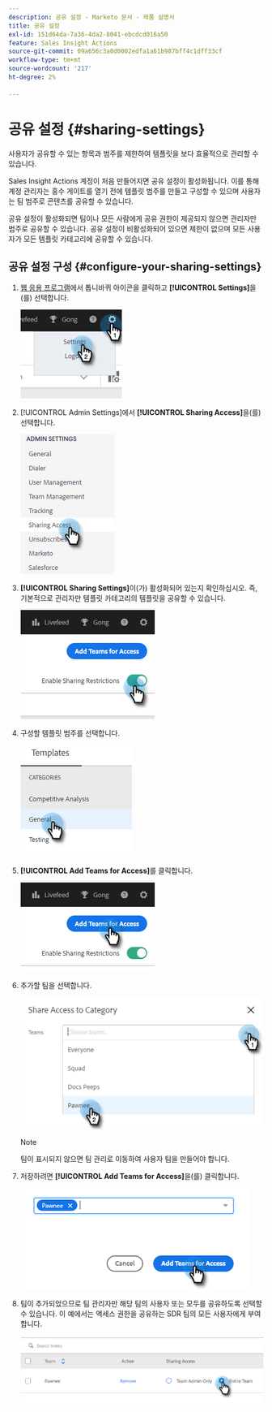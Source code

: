 ```yaml
---
description: 공유 설정 - Marketo 문서 - 제품 설명서
title: 공유 설정
exl-id: 151d64da-7a36-4da2-8041-ebcdcd016a50
feature: Sales Insight Actions
source-git-commit: 09a656c3a0d0002edfa1a61b987bff4c1dff33cf
workflow-type: tm+mt
source-wordcount: '217'
ht-degree: 2%

---
```


# 공유 설정 {#sharing-settings}

사용자가 공유할 수 있는 항목과 범주를 제한하여 템플릿을 보다 효율적으로 관리할 수 있습니다.

Sales Insight Actions 계정이 처음 만들어지면 공유 설정이 활성화됩니다. 이를 통해 계정 관리자는 홍수 게이트를 열기 전에 템플릿 범주를 만들고 구성할 수 있으며 사용자는 팀 범주로 콘텐츠를 공유할 수 있습니다.

공유 설정이 활성화되면 팀이나 모든 사람에게 공유 권한이 제공되지 않으면 관리자만 범주로 공유할 수 있습니다. 공유 설정이 비활성화되어 있으면 제한이 없으며 모든 사용자가 모든 템플릿 카테고리에 공유할 수 있습니다.

## 공유 설정 구성 {#configure-your-sharing-settings}

1. [웹 응용 프로그램](https://toutapp.com/login)에서 톱니바퀴 아이콘을 클릭하고 **[!UICONTROL Settings]**&#x200B;을(를) 선택합니다.

   ![](assets/sharing-settings-1.png)

1. [!UICONTROL Admin Settings]에서 **[!UICONTROL Sharing Access]**&#x200B;을(를) 선택합니다.

   ![](assets/sharing-settings-2.png)

1. **[!UICONTROL Sharing Settings]**&#x200B;이(가) 활성화되어 있는지 확인하십시오. 즉, 기본적으로 관리자만 템플릿 카테고리의 템플릿을 공유할 수 있습니다.

   ![](assets/sharing-settings-3.png)

1. 구성할 템플릿 범주를 선택합니다.

   ![](assets/sharing-settings-4.png)

1. **[!UICONTROL Add Teams for Access]**&#x200B;를 클릭합니다.

   ![](assets/sharing-settings-5.png)

1. 추가할 팀을 선택합니다.

   ![](assets/sharing-settings-6.png)

   >[!NOTE]
   >
   >팀이 표시되지 않으면 팀 관리로 이동하여 사용자 팀을 만들어야 합니다.

1. 저장하려면 **[!UICONTROL Add Teams for Access]**&#x200B;을(를) 클릭합니다.

   ![](assets/sharing-settings-7.png)

1. 팀이 추가되었으므로 팀 관리자만 해당 팀의 사용자 또는 모두를 공유하도록 선택할 수 있습니다. 이 예에서는 액세스 권한을 공유하는 SDR 팀의 모든 사용자에게 부여합니다.

   ![](assets/sharing-settings-8.png)
